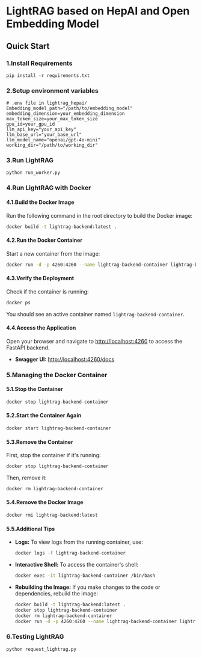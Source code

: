 # LightRAG based on HepAI and Open Embedding Model

## Quick Start

### 1.Install Requirements

```
pip install -r requirements.txt
```

### 2.Setup environment variables

```env
# .env file in lightrag_hepai/
Embedding_model_path="/path/to/embedding_model"
embedding_dimension=your_embedding_dimension
max_token_size=your_max_token_size
gpu_id=your_gpu_id
llm_api_key="your_api_key"
llm_base_url="your_base_url"
llm_model_name="openai/gpt-4o-mini"
working_dir="/path/to/working_dir"
```

### 3.Run LightRAG

```
python run_worker.py
```

### 4.Run LightRAG with Docker

#### 4.1.Build the Docker Image

Run the following command in the root directory to build the Docker image:

```bash
docker build -t lightrag-backend:latest .
```

#### 4.2.Run the Docker Container

Start a new container from the image:

```bash
docker run -d -p 4260:4260 --name lightrag-backend-container lightrag-backend:latest
```

####  4.3.Verify the Deployment

Check if the container is running:

```bash
docker ps
```

You should see an active container named `lightrag-backend-container`.

####  4.4.Access the Application

Open your browser and navigate to [http://localhost:4260](http://localhost:4260) to access the FastAPI backend.

- **Swagger UI:** [http://localhost:4260/docs](http://localhost:4260/docs)

### 5.Managing the Docker Container

#### 5.1.Stop the Container

```bash
docker stop lightrag-backend-container
```

#### 5.2.Start the Container Again

```bash
docker start lightrag-backend-container
```

#### 5.3.Remove the Container

First, stop the container if it's running:

```bash
docker stop lightrag-backend-container
```

Then, remove it:

```bash
docker rm lightrag-backend-container
```

#### 5.4.Remove the Docker Image

```bash
docker rmi lightrag-backend:latest
```

#### 5.5.Additional Tips

- **Logs:** To view logs from the running container, use:

  ```bash
  docker logs -f lightrag-backend-container
  ```

- **Interactive Shell:** To access the container's shell:

  ```bash
  docker exec -it lightrag-backend-container /bin/bash
  ```

- **Rebuilding the Image:** If you make changes to the code or dependencies, rebuild the image:

  ```bash
  docker build -t lightrag-backend:latest .
  docker stop lightrag-backend-container
  docker rm lightrag-backend-container
  docker run -d -p 4260:4260 --name lightrag-backend-container lightrag-backend:latest
  ```

### 6.Testing LightRAG

```
python request_lightrag.py
```

